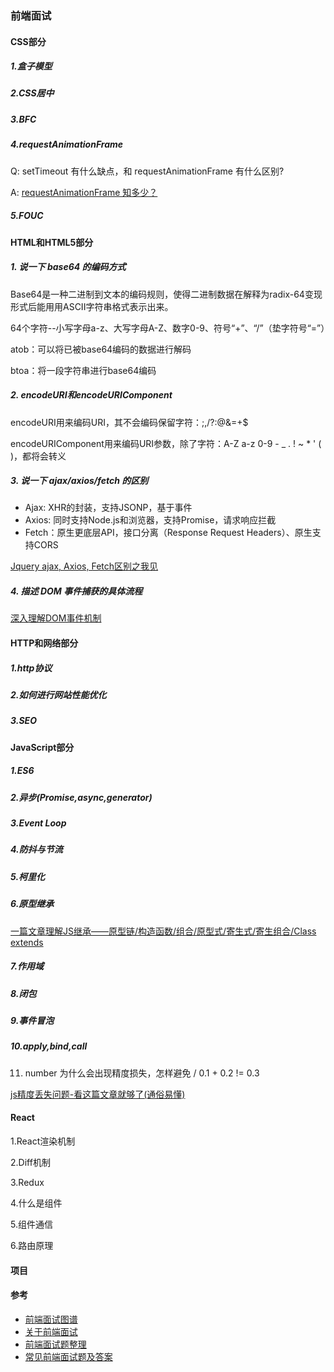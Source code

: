 ### 前端面试

#### CSS部分

##### 1.盒子模型

##### 2.CSS居中

##### 3.BFC

##### 4.requestAnimationFrame

Q: setTimeout 有什么缺点，和 requestAnimationFrame 有什么区别?

A: [requestAnimationFrame 知多少？](https://www.cnblogs.com/onepixel/p/7078617.html)

##### 5.FOUC

#### HTML和HTML5部分

##### 1. 说一下 base64 的编码方式

Base64是一种二进制到文本的编码规则，使得二进制数据在解释为radix-64变现形式后能用用ASCII字符串格式表示出来。

64个字符--小写字母a-z、大写字母A-Z、数字0-9、符号“+”、“/”（垫字符号“=”）

atob：可以将已被base64编码的数据进行解码

btoa：将一段字符串进行base64编码

##### 2. encodeURI和encodeURIComponent

encodeURI用来编码URI，其不会编码保留字符：;,/?:@&=+$

encodeURIComponent用来编码URI参数，除了字符：A-Z a-z 0-9 - _ . ! ~ * ' ( )，都将会转义

##### 3. 说一下 ajax/axios/fetch 的区别

* Ajax: XHR的封装，支持JSONP，基于事件
* Axios: 同时支持Node.js和浏览器，支持Promise，请求响应拦截
* Fetch：原生更底层API，接口分离（Response Request Headers）、原生支持CORS

[Jquery ajax, Axios, Fetch区别之我见](https://segmentfault.com/a/1190000012836882)

##### 4. 描述 DOM 事件捕获的具体流程

[深入理解DOM事件机制](https://juejin.cn/post/6844903781969166349)

#### HTTP和网络部分

##### 1.http协议

##### 2.如何进行网站性能优化

##### 3.SEO

#### JavaScript部分

##### 1.ES6

##### 2.异步(Promise,async,generator)

##### 3.Event Loop

##### 4.防抖与节流

##### 5.柯里化

##### 6.原型继承

[一篇文章理解JS继承——原型链/构造函数/组合/原型式/寄生式/寄生组合/Class extends](https://segmentfault.com/a/1190000015727237)

##### 7.作用域

##### 8.闭包

##### 9.事件冒泡

##### 10.apply,bind,call

11. number 为什么会出现精度损失，怎样避免 / 0.1 + 0.2 != 0.3

[js精度丢失问题-看这篇文章就够了(通俗易懂)](https://zhuanlan.zhihu.com/p/100353781)

#### React

1.React渲染机制

2.Diff机制

3.Redux

4.什么是组件

5.组件通信

6.路由原理

#### 项目

#### 参考

* [前端面试图谱](https://yuchengkai.cn/docs/zh/frontend/)
* [关于前端面试](https://mdluo.com/2016-02-28/about-front-end-interview/)
* [前端面试题整理](https://www.jianshu.com/p/feab89b88d6b)
* [常见前端面试题及答案](https://www.cnblogs.com/syfwhu/p/4434132.html)
